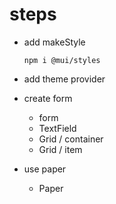 # steps

- add makeStyle
  ```
  npm i @mui/styles
  ```
- add theme provider

- create form
  - form
  - TextField
  - Grid / container
  - Grid / item
- use paper
  - Paper
